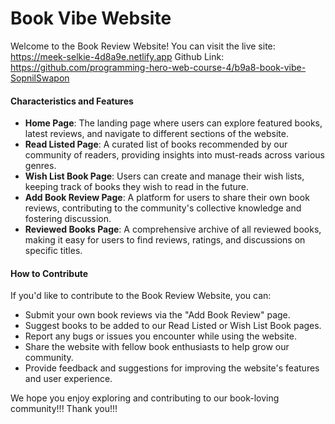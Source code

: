 
# Book Vibe Website

Welcome to the Book Review Website! 
You can visit the live site: https://meek-selkie-4d8a9e.netlify.app
Github Link: https://github.com/programming-hero-web-course-4/b9a8-book-vibe-SopnilSwapon
 
#### Characteristics and Features

- **Home Page**: The landing page where users can explore featured books, latest reviews, and navigate to different sections of the website.
- **Read Listed Page**: A curated list of books recommended by our community of readers, providing insights into must-reads across various genres.
- **Wish List Book Page**: Users can create and manage their wish lists, keeping track of books they wish to read in the future.
- **Add Book Review Page**: A platform for users to share their own book reviews, contributing to the community's collective knowledge and fostering discussion.
- **Reviewed Books Page**: A comprehensive archive of all reviewed books, making it easy for users to find reviews, ratings, and discussions on specific titles.

#### How to Contribute

If you'd like to contribute to the Book Review Website, you can:
- Submit your own book reviews via the "Add Book Review" page.
- Suggest books to be added to our Read Listed or Wish List Book pages.
- Report any bugs or issues you encounter while using the website.
- Share the website with fellow book enthusiasts to help grow our community.
- Provide feedback and suggestions for improving the website's features and user experience.

We hope you enjoy exploring and contributing to our book-loving community!!!
Thank you!!!
